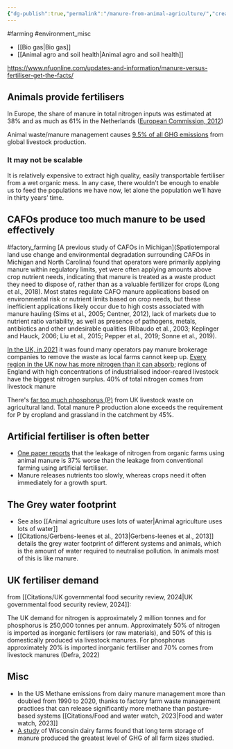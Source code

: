 ```yaml
---
{"dg-publish":true,"permalink":"/manure-from-animal-agriculture/","created":"2024-04-21T14:39:02.000+01:00","updated":"2025-09-29T00:39:59.024+01:00"}
---
```


#farming #environment_misc 

- [[Bio gas\|Bio gas]]
- [[Animal agro and soil health\|Animal agro and soil health]]

https://www.nfuonline.com/updates-and-information/manure-versus-fertiliser-get-the-facts/
## Animals provide fertilisers
In Europe, the share of manure in total nitrogen inputs was estimated at 38% and as much as 61% in the Netherlands ([European Commission, 2012](http://ec.europa.eu/eurostat/statistics-explained/index.php/Agri-environmental_indicator__gross_nitrogen_balance))

Animal waste/manure management causes [9.5% of all GHG emissions](http://www.fao.org/3/i3437e/i3437e.pdf) from global livestock production.

### It may not be scalable
It is relatively expensive to extract high quality, easily transportable fertiliser from a wet organic mess. In any case, there wouldn’t be enough to enable us to feed the populations we have now, let alone the population we’ll have in thirty years’ time.
## CAFOs produce too much manure to be used effectively
#factory_farming 
[A previous study of CAFOs in Michigan](Spatiotemporal land use change and environmental degradation surrounding CAFOs in Michigan and North Carolina) found that operators were primarily applying manure within regulatory limits, yet were often applying amounts above crop nutrient needs, indicating that manure is treated as a waste product they need to dispose of, rather than as a valuable fertilizer for crops (Long et al., 2018). Most states regulate CAFO manure applications based on environmental risk or nutrient limits based on crop needs, but these inefficient applications likely occur due to high costs associated with manure hauling (Sims et al., 2005; Centner, 2012), lack of markets due to nutrient ratio variability, as well as presence of pathogens, metals, antibiotics and other undesirable qualities (Ribaudo et al., 2003; Keplinger and Hauck, 2006; Liu et al., 2015; Pepper et al., 2019; Sonne et al., 2019).

[In the UK, in 2021](https://committees.parliament.uk/writtenevidence/39876/pdf/) it was found many operators pay manure brokerage companies to remove the waste as local farms cannot keep up. [Every region in the UK now has more nitrogen than it can absorb](https://www.sustainweb.org/news/jun23-industrial-agriculture-toxic-waste/); regions of England with high concentrations of industrialised indoor-reared livestock have the biggest nitrogen surplus. 40% of total nitrogen comes from livestock manure

There's [far too much phosphorus (P)](https://zenodo.org/records/6598122) from UK livestock waste on agricultural land. Total manure P production alone exceeds the requirement for P by cropland and grassland in the catchment by 45%.

## Artificial fertiliser is often better
- [One paper reports](https://doi.org/10.1088/1748-9326/aa6cd5) that the leakage of nitrogen from organic farms using animal manure is 37% worse than the leakage from conventional farming using artificial fertiliser.
- Manure releases nutrients too slowly, whereas crops need it often immediately for a growth spurt. 
## The Grey water footprint
- See also [[Animal agriculture uses lots of water\|Animal agriculture uses lots of water]]
- [[Citations/Gerbens-leenes et al., 2013\|Gerbens-leenes et al., 2013]] details the grey water footprint of different systems and animals, which is the amount of water required to neutralise pollution. In animals most of this is like manure.

## UK fertiliser demand
from [[Citations/UK governmental food security review, 2024\|UK governmental food security review, 2024]]:

The UK demand for nitrogen is approximately 2 million tonnes and for phosphorus is 250,000 tonnes per annum. Approximately 50% of nitrogen is imported as inorganic fertilisers (or raw materials), and 50% of this is domestically produced via livestock manures. For phosphorus approximately 20% is imported inorganic fertiliser and 70% comes from livestock manures (Defra, 2022)
## Misc
- In the US Methane emissions from dairy manure management more than doubled from 1990 to 2020, thanks to factory farm waste management practices that can release significantly more methane than pasture-based systems [[Citations/Food and water watch, 2023\|Food and water watch, 2023]]
- [A study](https://www.sciencedirect.com/science/article/pii/S0959652616321953) of Wisconsin dairy farms found that long term storage of manure produced the greatest level of GHG of all farm sizes studied.
